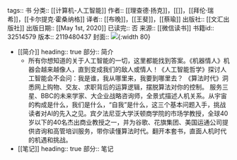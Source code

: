 tags:: 书
分类:: [[计算机-人工智能]]
作者:: [[理查德·扬克]]，[[]]，[[拜伦·瑞希]]，[[卡尔提克·霍桑纳格]]
译者:: [[布晚]]，[[王斐]]，[[蔡瑜]]
出版社:: [[文汇出版社]]
出版日期:: [[May 1st, 2020]]
已读完:: 否
来源:: [[微信读书]]
书籍id:: 32514579
版本:: 2119480437
封面:: ![](https://cdn.weread.qq.com/weread/cover/30/YueWen_32514579/s_YueWen_32514579.jpg){:width 80}

- [[简介]]
  heading:: true
  部分:: 简介
	- 所有你想知道的关于人工智能的一切，这里都能找到答案。《机器情人》机器会越来越像人，直到变成我们的敌人或情人！《人工智能哲学》探讨人工智能会不会问：我是谁，我从哪里来，我要到哪里去？ 《算法时代》洞悉网上购物、交友、求职背后的运算逻辑，摆脱算法对你的控制。 服务三星、BBC的未来学家、大企业战略咨询师，全景式描述人机关系。从宇宙的构成是什么，我们是什么，“自我”是什么，这三个基本问题入手，挑战读者对AI的先入之见。宾夕法尼亚大学沃顿商学院的市场学教授，全球40岁以下的40名杰出商业教授之一，并为谷歌、花旗集团、美国运通公司提供咨询和高管培训服务，带你读懂算法时代。翻开本套书，直面人机时代的机遇和挑战。
- [[笔记]]
  heading:: true
  部分:: 笔记